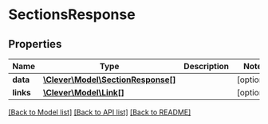 # SectionsResponse

## Properties
Name | Type | Description | Notes
------------ | ------------- | ------------- | -------------
**data** | [**\Clever\Model\SectionResponse[]**](SectionResponse.md) |  | [optional] 
**links** | [**\Clever\Model\Link[]**](Link.md) |  | [optional] 

[[Back to Model list]](../README.md#documentation-for-models) [[Back to API list]](../README.md#documentation-for-api-endpoints) [[Back to README]](../README.md)


